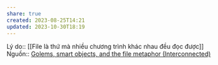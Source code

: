 ```yaml
---
share: true
created: 2023-08-25T14:21
updated: 2023-10-30T18:19
---
```

Lý do:: [[File là thứ mà nhiều chương trình khác nhau đều đọc được]]
Nguồn:: [Golems, smart objects, and the file metaphor (Interconnected)](https://interconnected.org/home/2021/02/01/golems)

